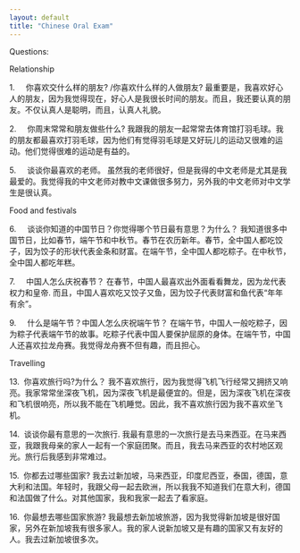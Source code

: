 ```yaml
---
layout: default
title: "Chinese Oral Exam"
---
```


Questions:

Relationship

1.     你喜欢交什么样的朋友? /你喜欢什么样的人做朋友?
	最重要是，我喜欢好心人的朋友，因为我觉得现在，好心人是我很长时间的朋友。而且，我还要认真的朋友。不仅认真人是聪明，而且，认真人礼貌。

2.     你周末常常和朋友做些什么?
	我跟我的朋友一起常常去体育馆打羽毛球。我的朋友都最喜欢打羽毛球，因为他们有觉得羽毛球是又好玩儿的运动又很难的运动。他们觉得很难的运动是有益的。

5.     谈谈你最喜欢的老师。
	虽然我的老师很好，但是我得的中文老师是尤其是我最爱的。我觉得我的中文老师对教中文课做很多努力，另外我的中文老师对中文学生是很认真。

Food and festivals

6.     谈谈你知道的中国节日？你觉得哪个节日最有意思？为什么？
	我知道很多中国节日，比如春节，端午节和中秋节。春节在农历新年。春节，全中国人都吃饺子，因为饺子的形状代表金条和财富。在端午节，全中国人都吃粽子。在中秋节，全中国人都吃年糕。

7.     中国人怎么庆祝春节？
	在春节，中国人最喜欢出外面看看舞龙，因为龙代表权力和皇帝. 而且，中国人喜欢吃又饺子又鱼，因为饺子代表财富和鱼代表“年年有余”。

9.     什么是端午节？中国人怎么庆祝端午节？
	在端午节，中国人一般吃粽子，因为粽子代表端午节的故事。吃粽子代表中国人要保护屈原的身体。在端午节，中国人还喜欢拉龙舟赛。我觉得龙舟赛不但有趣，而且担心。

Travelling

13.  你喜欢旅行吗?为什么？
	我不喜欢旅行，因为我觉得飞机飞行经常又拥挤又响亮。我家常常坐深夜飞机，因为深夜飞机是最便宜的。但是，因为深夜飞机在深夜和飞机很响亮，所以我不能在飞机睡觉。因此，我不喜欢旅行因为我不喜欢坐飞机。

14.  谈谈你最有意思的一次旅行.
	我最有意思的一次旅行是去马来西亚。在马来西亚，我跟我母亲的家人一起有一个家庭团聚。而且，我去马来西亚的农村地区观光。旅行后我感到非常难过。

15.  你都去过哪些国家?
	我去过新加坡，马来西亚，印度尼西亚，泰国，德国，意大利和法国。年轻时，我跟父母一起去欧洲，所以我我不知道我们在意大利，德国和法国做了什么。对其他国家，我和我家一起去了看家庭。

16.  你最想去哪些国家旅游?
	我最想去新加坡旅游，因为我觉得新加坡是很好国家，另外在新加坡我有很多家人。我的家人说新加坡又是有趣的国家又有友好的人。我去过新加坡很多次。
